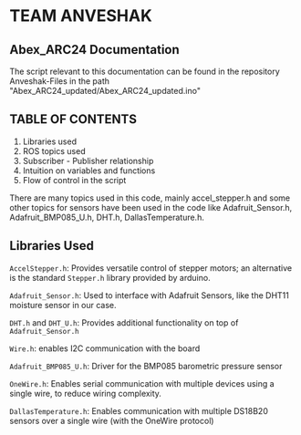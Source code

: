 # TEAM ANVESHAK
## Abex_ARC24 Documentation
The script relevant to this documentation can be found in the repository Anveshak-Files in the path "Abex_ARC24_updated/Abex_ARC24_updated.ino"
## TABLE OF CONTENTS
  1. Libraries used
  2. ROS topics used
  3. Subscriber - Publisher relationship
  4. Intuition on variables and functions
  5. Flow of control in the script
     
There are many topics used in this code, mainly accel_stepper.h and some other topics for sensors have been used in the code like Adafruit_Sensor.h, Adafruit_BMP085_U.h, DHT.h, DallasTemperature.h.

## Libraries Used

`AccelStepper.h`: Provides versatile control of stepper motors; an alternative is the standard `Stepper.h` library provided by arduino.

`Adafruit_Sensor.h`: Used to interface with Adafruit Sensors, like the DHT11 moisture sensor in our case.

`DHT.h` and `DHT_U.h`: Provides additional functionality on top of `Adafruit_Sensor.h`

`Wire.h`: enables I2C communication with the board

`Adafruit_BMP085_U.h`: Driver for the BMP085 barometric pressure sensor

`OneWire.h`: Enables serial communication with multiple devices using a single wire, to reduce wiring complexity.

`DallasTemperature.h`: Enables communication with multiple DS18B20 sensors over a single wire (with the OneWire protocol)



